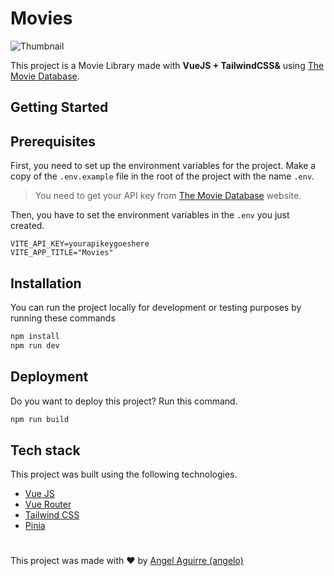 # Movies

![Thumbnail](https://user-images.githubusercontent.com/37724229/201003834-7549cca2-f32b-4a81-94e9-cc89c64e25dc.png)

This project is a Movie Library made with **VueJS + TailwindCSS&** using [The Movie Database](https://www.themoviedb.org/documentation/api).

## Getting Started

## Prerequisites

First, you need to set up the environment variables for the project. Make a copy of the `.env.example` file in the root of the project with the name `.env`.

> You need to get your API key from [The Movie Database](https://www.themoviedb.org/documentation/api) website.

Then, you have to set the environment variables in the `.env` you just created.

```
VITE_API_KEY=yourapikeygoeshere
VITE_APP_TITLE="Movies"
```

## Installation

You can run the project locally for development or testing purposes by running these commands

```sh
npm install
npm run dev
```

## Deployment

Do you want to deploy this project? Run this command.

```sh
npm run build
```

## Tech stack

This project was built using the following technologies.

* [Vue JS](https://vuejs.org/)
* [Vue Router](https://router.vuejs.org/)
* [Tailwind CSS](https://tailwindcss.com/)
* [Pinia](https://pinia.vuejs.org/)

#

This project was made with ♥ by [Angel Aguirre (angelo)](https://twitter.com/angeloxlan)
